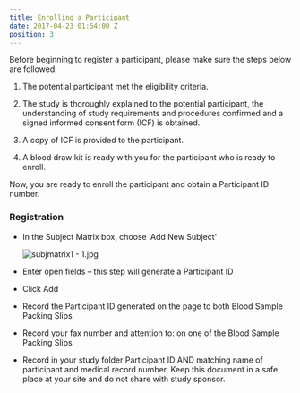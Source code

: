 ```yaml
---
title: Enrolling a Participant
date: 2017-04-23 01:54:00 Z
position: 3
---
```


Before beginning to register a participant, please make sure the steps below are followed:

1. The potential participant met the eligibility criteria.

2. The study is thoroughly explained to the potential participant, the understanding of study requirements and procedures confirmed and a signed informed consent form (ICF) is obtained.

3. A copy of ICF is provided to the participant.

4. A blood draw kit is ready with you for the participant who is ready to enroll.

Now, you are ready to enroll the participant and obtain a Participant ID number.

### Registration

* In the Subject Matrix box, choose 'Add New Subject'

  ![subjmatrix1 - 1.jpg](/uploads/subjmatrix1%20-%201.jpg)

* Enter open fields – this step will generate a Participant ID

* Click Add

* Record the Participant ID generated on the page to both Blood Sample Packing Slips

* Record your fax number and attention to: on one of the Blood Sample Packing Slips

* Record in your study folder Participant ID AND matching name of participant and medical record number. Keep this document in a safe place at your site and do not share with study sponsor.